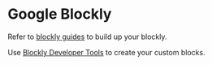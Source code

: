 # Google Blockly

  Refer to [blockly guides](https://developers.google.com/blockly/guides/overview) to build up your blockly.

  Use [Blockly Developer Tools](https://blockly-demo.appspot.com/static/demos/blockfactory/index.html) to create your custom blocks.